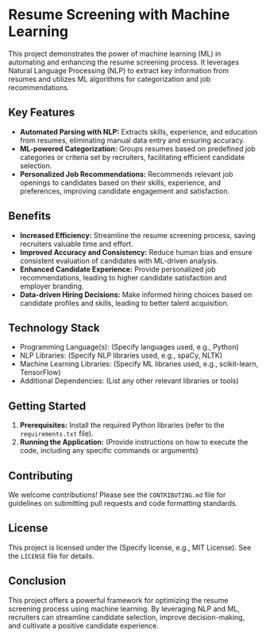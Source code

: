 # Resume Screening with Machine Learning

This project demonstrates the power of machine learning (ML) in automating and enhancing the resume screening process. It leverages Natural Language Processing (NLP) to extract key information from resumes and utilizes ML algorithms for categorization and job recommendations.



## Key Features

* **Automated Parsing with NLP:** Extracts skills, experience, and education from resumes, eliminating manual data entry and ensuring accuracy.
* **ML-powered Categorization:** Groups resumes based on predefined job categories or criteria set by recruiters, facilitating efficient candidate selection.
* **Personalized Job Recommendations:** Recommends relevant job openings to candidates based on their skills, experience, and preferences, improving candidate engagement and satisfaction.

## Benefits

* **Increased Efficiency:** Streamline the resume screening process, saving recruiters valuable time and effort.
* **Improved Accuracy and Consistency:** Reduce human bias and ensure consistent evaluation of candidates with ML-driven analysis.
* **Enhanced Candidate Experience:** Provide personalized job recommendations, leading to higher candidate satisfaction and employer branding.
* **Data-driven Hiring Decisions:** Make informed hiring choices based on candidate profiles and skills, leading to better talent acquisition.

## Technology Stack

* Programming Language(s): (Specify languages used, e.g., Python)
* NLP Libraries: (Specify NLP libraries used, e.g., spaCy, NLTK)
* Machine Learning Libraries: (Specify ML libraries used, e.g., scikit-learn, TensorFlow)
* Additional Dependencies: (List any other relevant libraries or tools)

## Getting Started

1. **Prerequisites:** Install the required Python libraries (refer to the `requirements.txt` file).
2. **Running the Application:** (Provide instructions on how to execute the code, including any specific commands or arguments)

## Contributing

We welcome contributions! Please see the `CONTRIBUTING.md` file for guidelines on submitting pull requests and code formatting standards.

## License

This project is licensed under the (Specify license, e.g., MIT License). See the `LICENSE` file for details.

## Conclusion

This project offers a powerful framework for optimizing the resume screening process using machine learning. By leveraging NLP and ML, recruiters can streamline candidate selection, improve decision-making, and cultivate a positive candidate experience.
